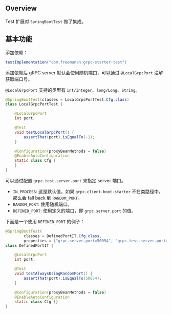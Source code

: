 ## Overview

Test 扩展对 `SpringBootTest` 做了集成。

## 基本功能

添加依赖：

```groovy
testImplementation("com.freemanan:grpc-starter-test")
```

添加依赖后 gRPC server 默认会使用随机端口，可以通过 `@LocalGrpcPort` 注解获取端口号。

`@LocalGrpcPort` 支持的类型有 `int/Integer`、`long/Long`、`String`。

```java
@SpringBootTest(classes = LocalGrpcPortTest.Cfg.class)
class LocalGrpcPortTest {

    @LocalGrpcPort
    int port;

    @Test
    void testLocalGrpcPort() {
        assertThat(port).isEqualTo(-1);
    }

    @Configuration(proxyBeanMethods = false)
    @EnableAutoConfiguration
    static class Cfg {
    }
}
```

可以通过配置 `grpc.test.server.port` 来指定 server 端口。

- `IN_PROCESS`: 这是默认值，如果 `grpc-client-boot-starter` 不在类路径中，那么会 fall back 到 `RANDOM_PORT`。
- `RANDOM_PORT`: 使用随机端口。
- `DEFINED_PORT`: 使用定义的端口，即 `grpc.server.port` 的值。

下面是一个使用 `DEFINED_PORT` 的例子：

```java
@SpringBootTest(
        classes = DefinedPortIT.Cfg.class,
        properties = {"grpc.server.port=50054", "grpc.test.server.port=DEFINED_PORT"})
class DefinedPortIT {

    @LocalGrpcPort
    int port;

    @Test
    void testAlwaysUsingRandomPort() {
        assertThat(port).isEqualTo(50054);
    }

    @Configuration(proxyBeanMethods = false)
    @EnableAutoConfiguration
    static class Cfg {}
}
```
